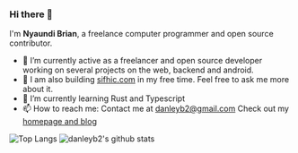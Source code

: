 ### Hi there 👋

I'm **Nyaundi Brian**, a freelance computer programmer and open source contributor.

- 🔭 I’m currently active as a freelancer and open source developer working on several projects on the web, backend and android.
- 💬 I am also building [sifhic.com](https://sifhic.com) in my free time. Feel free to ask me more about it.
- 🌱 I’m currently learning Rust and Typescript
- 📫 How to reach me: Contact me at danleyb2@gmail.com  Check out my [homepage and blog](https://danleyb2.online/) 

![Top Langs](https://github-readme-stats.vercel.app/api/top-langs/?username=danleyb2&hide=html,css&langs_count=7)
![danleyb2's github stats](https://github-readme-stats.vercel.app/api?username=danleyb2&show_icons=true&count_private=true&line_height=40)
